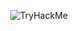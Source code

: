 
<p align="center">

  <img src="https://tryhackme-badges.s3.amazonaws.com/Mathisss.png" alt="TryHackMe">

</p>

